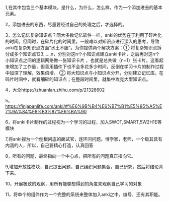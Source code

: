1,在其中包含三个基本模块，是什么，为什么，怎么样，作为一个添加进去的基本元素。     

2，添加进去的东西，尽量要经过自己的处理之后，才选择的。

3，怎么记忆复杂知识点？同大多数记忆软件一样，anki的优势在于利用了碎片化的时间。但同时，在碎片化的时间里，一般难以对知识点进行深入的思考，导致anki在复杂知识点方面“水土不服”。为你提供两个解决方案：① 将复杂知识点拆分成多个知识点123……n，分别对这n个小知识点建立anki卡片，之后再对这n个小知识点之间的逻辑网络做一张知识卡片 ，也就是总共做（n+1）张卡片。这看起来增加了工作量，但善用插件下也不会多花多少时间，反倒在学习卡片的制作过程中加深了理解，效果倍增。 ② 将大知识点与小知识点分开，分别建立记忆库。在碎片时间中，就看细碎的知识点；在整段时间里，就集中攻克大型知识点。

4，大全https://zhuanlan.zhihu.com/p/21328602

5，https://finjapanlife.com/anki/#%E6%9B%B4%E6%B7%B1%E5%85%A5%E7%9A%84%E8%B3%87%E6%BA%90

6，将anki卡片制作的过程视为一个学习的过程，加入SWOT,SMART,5W2H1E等模块

7,将anki视为一个刨根问底的面试官，连环问问题。博学家，老师，一个极其具有内涵的人，所以，自己要精心打造，认真回答   

8，所有的问题，最终指向一个中心点，把所有的问题真正指向它。   

9,增加开放性模块，自己提出问题，自己组织问题集合，自己研究，然后将结论背下来。    

10，开展极致的观察，用所有能够想得到的角度来观察自己学习的对象      

11，将单个的组件作为一个完整的系统来整体加入anki之中，编号，还有其职能。     








































